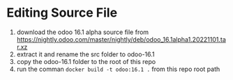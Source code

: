 # Editing Source File
1. download the odoo 16.1 alpha source file from https://nightly.odoo.com/master/nightly/deb/odoo_16.1alpha1.20221101.tar.xz
2. extract it and rename the src folder to odoo-16.1
3. copy the odoo-16.1 folder to the root of this repo
4. run the comman `docker build -t odoo:16.1 .` from this repo root path
